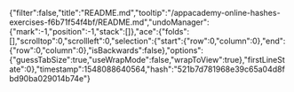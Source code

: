 {"filter":false,"title":"README.md","tooltip":"/appacademy-online-hashes-exercises-f6b71f54f4bf/README.md","undoManager":{"mark":-1,"position":-1,"stack":[]},"ace":{"folds":[],"scrolltop":0,"scrollleft":0,"selection":{"start":{"row":0,"column":0},"end":{"row":0,"column":0},"isBackwards":false},"options":{"guessTabSize":true,"useWrapMode":false,"wrapToView":true},"firstLineState":0},"timestamp":1548088640564,"hash":"521b7d781968e39c65a04d8fbd90ba029014b74e"}